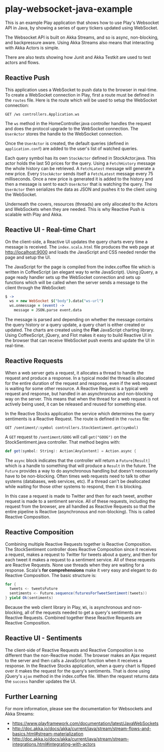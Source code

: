 # play-websocket-java-example

This is an example Play application that shows how to use Play's Websocket API in Java, by showing a series of query tickers updated using WebSocket.

The Websocket API is built on Akka Streams, and so is async, non-blocking, and backpressure aware.  Using Akka Streams also means that interacting with Akka Actors is simple.

There are also tests showing how Junit and Akka Testkit are used to test actors and flows.

## Reactive Push

This application uses a WebSocket to push data to the browser in real-time.  To create a WebSocket connection in Play, first a route must be defined in the `routes` file.  Here is the route which will be used to setup the WebSocket connection:

```routes
GET /ws controllers.Application.ws
```

The `ws` method in the HomeController.java controller handles the request and does the protocol upgrade to the WebSocket connection.  The `UserActor` stores the handle to the WebSocket connection.

Once the `UserActor` is created, the default queries (defined in `application.conf`) are added to the user's list of watched queries.

Each query symbol has its own `StockActor` defined in StockActor.java.  This actor holds the last 50 prices for the query.  Using a `FetchHistory` message the whole history can be retrieved.  A `FetchLatest` message will generate a new price.  Every `StockActor` sends itself a `FetchLatest` message every 75 milliseconds.  Once a new price is generated it is added to the history and then a message is sent to each `UserActor` that is watching the query.  The `UserActor` then serializes the data as JSON and pushes it to the client using the WebSocket.

Underneath the covers, resources (threads) are only allocated to the Actors and WebSockets when they are needed.  This is why Reactive Push is scalable with Play and Akka.

## Reactive UI - Real-time Chart

On the client-side, a Reactive UI updates the query charts every time a message is received.  The `index.scala.html` file produces the web page at <http://localhost:9000> and loads the JavaScript and CSS needed render the page and setup the UI.

The JavaScript for the page is compiled from the index.coffee file which is written in CoffeeScript (an elegant way to write JavaScript).  Using jQuery, a page ready handler sets up the WebSocket connection and sets up functions which will be called when the server sends a message to the client through the WebSocket:

```coffee
$ ->
  ws = new WebSocket $("body").data("ws-url")
  ws.onmessage = (event) ->
    message = JSON.parse event.data
```

The message is parsed and depending on whether the message contains the query history or a query update, a query chart is either created or updated.  The charts are created using the **Flot** JavaScript charting library.  Using CoffeeScript, jQuery, and Flot makes it easy to build Reactive UI in the browser that can receive WebSocket push events and update the UI in real-time.

## Reactive Requests

When a web server gets a request, it allocates a thread to handle the request and produce a response.  In a typical model the thread is allocated for the entire duration of the request and response, even if the web request is waiting for some other resource.  A Reactive Request is a typical web request and response, but handled in an asynchronous and non-blocking way on the server.  This means that when the thread for a web request is not actively being used, it can be released and reused for something else.

In the Reactive Stocks application the service which determines the query sentiments is a Reactive Request.  The route is defined in the `routes` file:

```routes
GET /sentiment/:symbol controllers.StockSentiment.get(symbol)
```

A `GET` request to `/sentiment/GOOG` will call `get("GOOG")` on the StockSentiment.java controller.  That method begins with:

```scala
def get(symbol: String): Action[AnyContent] = Action.async {
```

The `async` block indicates that the controller will return a `Future[Result]` which is a handle to something that will produce a `Result` in the future.  The `Future` provides a way to do asynchronous handling but doesn't necessarily have to be non-blocking.  Often times web requests need to talk to other systems (databases, web services, etc).  If a thread can't be deallocated while waiting for those other systems to respond, then it is blocking.

In this case a request is made to Twitter and then for each tweet, another request is made to a sentiment service.  All of these requests, including the request from the browser, are all handled as Reactive Requests so that the entire pipeline is Reactive (asynchronous and non-blocking).  This is called Reactive Composition.

## Reactive Composition

Combining multiple Reactive Requests together is Reactive Composition.  The StockSentiment controller does Reactive Composition since it receives a request, makes a request to Twitter for tweets about a query, and then for each tweet it makes a request to a sentiment service.  All of these requests are Reactive Requests.  None use threads when they are waiting for a response.  Scala's **for comprehensions** make it very easy and elegant to do Reactive Composition.  The basic structure is:

```scala
for {
  tweets <- tweetsFuture
  sentiments <- Future.sequence(futuresForTweetSentiment(tweets))
} yield Ok(sentiments)
```

Because the web client library in Play, `WS`, is asynchronous and non-blocking, all of the requests needed to get a query's sentiments are Reactive Requests.  Combined together these Reactive Requests are Reactive Composition.

## Reactive UI - Sentiments

The client-side of Reactive Requests and Reactive Composition is no different than the non-Reactive model.  The browser makes an Ajax request to the server and then calls a JavaScript function when it receives a response.  In the Reactive Stocks application, when a query chart is flipped over it makes the request for the query's sentiments.  That is done using jQuery's `ajax` method in the index.coffee file.  When the request returns data the `success` handler updates the UI.

## Further Learning

For more information, please see the documentation for Websockets and Akka Streams:

* <https://www.playframework.com/documentation/latest/JavaWebSockets>
* <http://doc.akka.io/docs/akka/current/java/stream/stream-flows-and-basics.html#stream-materialization>
* <http://doc.akka.io/docs/akka/current/java/stream/stream-integrations.html#integrating-with-actors>
